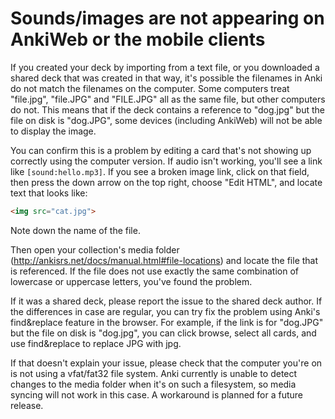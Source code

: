 # Sounds/images are not appearing on AnkiWeb or the mobile clients

If you created your deck by importing from a text file, or you downloaded a shared deck that was created in that way, it's possible the filenames in Anki do not match the filenames on the computer. Some computers treat "file.jpg", "file.JPG" and "FILE.JPG" all as the same file, but other computers do not. This means that if the deck contains a reference to "dog.jpg" but the file on disk is "dog.JPG", some devices (including AnkiWeb) will not be able to display the image.

You can confirm this is a problem by editing a card that's not showing up correctly using the computer version. If audio isn't working, you'll see a link like `[sound:hello.mp3]`. If you see a broken image link, click on that field, then press the down arrow on the top right, choose "Edit HTML", and locate text that looks like:

```html
<img src="cat.jpg">
```

Note down the name of the file.

Then open your collection's media folder (http://ankisrs.net/docs/manual.html#file-locations) and locate the file that is referenced. If the file does not use exactly the same combination of lowercase or uppercase letters, you've found the problem.

If it was a shared deck, please report the issue to the shared deck author. If the differences in case are regular, you can try fix the problem using Anki's find&replace feature in the browser. For example, if the link is for "dog.JPG" but the file on disk is "dog.jpg", you can click browse, select all cards, and use find&replace to replace JPG with jpg.

If that doesn't explain your issue, please check that the computer you're on is not using a vfat/fat32 file system. Anki currently is unable to detect changes to the media folder when it's on such a filesystem, so media syncing will not work in this case. A workaround is planned for a future release.
